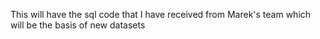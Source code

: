 This will have the sql code that I have received from Marek's team which will be the basis of new datasets
